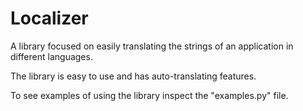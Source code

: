 # Localizer
A library focused on easily translating the strings of an application in different languages.

The library is easy to use and has auto-translating features.

To see examples of using the library inspect the "examples.py" file.